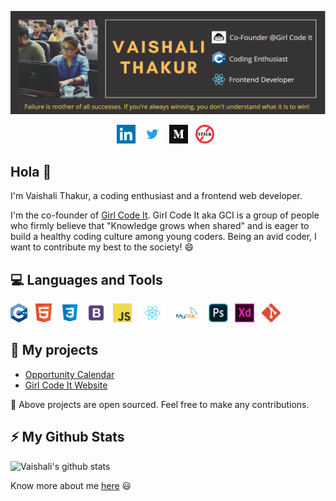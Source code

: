[![Header](https://github.com/vaishali614/vaishali614/blob/main/assets/Vaishali.PNG "Header")](https://github.com/vaishali614)

<p align='center'>
<a href="https://www.linkedin.com/in/vaishali614"><img height="30" src="https://github.com/vaishali614/vaishali614/blob/main/assets/linkedin.png?raw=true"></a>&nbsp;&nbsp;
<a href="https://twitter.com/vaishali6111"><img height="30" src="https://github.com/vaishali614/vaishali614/blob/main/assets/twitter.png?raw=true"></a>&nbsp;&nbsp;
<a href="https://medium.com/@vaishalithakur614"><img height="30" src="https://github.com/vaishali614/vaishali614/blob/main/assets/medium.png?raw=true"></a>&nbsp;&nbsp;
<a href="https://www.stopstalk.com/user/profile/victor_tango"><img height="30" src="https://github.com/vaishali614/vaishali614/blob/main/assets/stopstalk.png?raw=true"></a>&nbsp;&nbsp;
</p>

## Hola 👋

I'm Vaishali Thakur, a coding enthusiast and a frontend web developer. 

I'm the co-founder of [Girl Code It](https://www.linkedin.com/company/girl-code-it/). Girl Code It aka GCI is a group of people who firmly believe that "Knowledge grows when shared" and is eager to build a healthy coding culture among young coders. Being an avid coder, I want to contribute my best to the society! 😄

## 💻 Languages and Tools

<code><img height="30" src="https://github.com/vaishali614/vaishali614/blob/main/assets/cpp.svg"></code>&nbsp;&nbsp;
<code><img height="30" src="https://github.com/vaishali614/vaishali614/blob/main/assets/html.png"></code>&nbsp;&nbsp;
<code><img height="30" src="https://github.com/vaishali614/vaishali614/blob/main/assets/css.png"></code>&nbsp;&nbsp;
<code><img height="30" src="https://github.com/vaishali614/vaishali614/blob/main/assets/bootstrap.png"></code>&nbsp;&nbsp;
<code><img height="30" src="https://github.com/vaishali614/vaishali614/blob/main/assets/javascript.png"></code>&nbsp;&nbsp;
<code><img height="30" src="https://github.com/vaishali614/vaishali614/blob/main/assets/react.png"></code>&nbsp;&nbsp;
<code><img height="30" src="https://github.com/vaishali614/vaishali614/blob/main/assets/mysql.png"></code>&nbsp;&nbsp;
<code><img height="30" src="https://github.com/vaishali614/vaishali614/blob/main/assets/photoshop.png"></code>&nbsp;&nbsp;
<code><img height="30" src="https://github.com/vaishali614/vaishali614/blob/main/assets/xd.png"></code>&nbsp;&nbsp;
<code><img height="30" src="https://github.com/vaishali614/vaishali614/blob/main/assets/git.png"></code>&nbsp;&nbsp;
&nbsp;&nbsp;

## 🔭 My projects

- [Opportunity Calendar](https://github.com/Girl-Code-It/Opportunity-Calendar-Backend)
- [Girl Code It Website](https://github.com/Girl-Code-It/Girl-Code-It-Website-Frontend)

👯 Above projects are open sourced. Feel free to make any contributions.
&nbsp;&nbsp;

## ⚡ My Github Stats

![Vaishali's github stats](https://github-readme-stats.vercel.app/api?username=vaishali614&show_icons=true&theme=merko)

Know more about me [here](https://vaishali-thakur.netlify.app/) :smiley:
